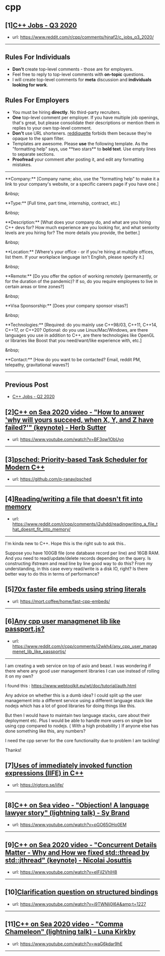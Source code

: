 # cpp
## [1][C++ Jobs - Q3 2020](https://www.reddit.com/r/cpp/comments/hjnaf2/c_jobs_q3_2020/)
- url: https://www.reddit.com/r/cpp/comments/hjnaf2/c_jobs_q3_2020/
---
Rules For Individuals
---------------------

* **Don't** create top-level comments - those are for employers.
* Feel free to reply to top-level comments with **on-topic** questions.
* I will create top-level comments for **meta** discussion and **individuals looking for work**.

Rules For Employers
---------------------

* You must be hiring **directly**. No third-party recruiters.
* **One** top-level comment per employer. If you have multiple job openings, that's great, but please consolidate their descriptions or mention them in replies to your own top-level comment.
* **Don't** use URL shorteners. [reddiquette](https://www.reddithelp.com/en/categories/reddit-101/reddit-basics/reddiquette) forbids them because they're opaque to the spam filter.
* Templates are awesome. Please **use** the following template. As the "formatting help" says, use \*\*two stars\*\* to **bold text**. Use empty lines to separate sections.
* **Proofread** your comment after posting it, and edit any formatting mistakes.

---

\*\*Company:\*\* [Company name; also, use the "formatting help" to make it a link to your company's website, or a specific careers page if you have one.]

&amp;nbsp;

\*\*Type:\*\* [Full time, part time, internship, contract, etc.]

&amp;nbsp;

\*\*Description:\*\* [What does your company do, and what are you hiring C++ devs for? How much experience are you looking for, and what seniority levels are you hiring for? The more details you provide, the better.]

&amp;nbsp;

\*\*Location:\*\* [Where's your office - or if you're hiring at multiple offices, list them. If your workplace language isn't English, please specify it.]

&amp;nbsp;

\*\*Remote:\*\* [Do you offer the option of working remotely (permanently, or for the duration of the pandemic)? If so, do you require employees to live in certain areas or time zones?]

&amp;nbsp;

\*\*Visa Sponsorship:\*\* [Does your company sponsor visas?]

&amp;nbsp;

\*\*Technologies:\*\* [Required: do you mainly use C++98/03, C++11, C++14, C++17, or C++20? Optional: do you use Linux/Mac/Windows, are there languages you use in addition to C++, are there technologies like OpenGL or libraries like Boost that you need/want/like experience with, etc.]

&amp;nbsp;

\*\*Contact:\*\* [How do you want to be contacted? Email, reddit PM, telepathy, gravitational waves?]

---

Previous Post
--------------

* [C++ Jobs - Q2 2020](https://www.reddit.com/r/cpp/comments/ft77lv/c_jobs_q2_2020/)
## [2][C++ on Sea 2020 video - "How to answer 'why will yours succeed, when X, Y, and Z have failed?'" (keynote) - Herb Sutter](https://www.reddit.com/r/cpp/comments/i2t2g4/c_on_sea_2020_video_how_to_answer_why_will_yours/)
- url: https://www.youtube.com/watch?v=BF3qw1ObUyo
---

## [3][psched: Priority-based Task Scheduler for Modern C++](https://www.reddit.com/r/cpp/comments/i2vtj0/psched_prioritybased_task_scheduler_for_modern_c/)
- url: https://github.com/p-ranav/psched
---

## [4][Reading/writing a file that doesn't fit into memory](https://www.reddit.com/r/cpp/comments/i2uhdd/readingwriting_a_file_that_doesnt_fit_into_memory/)
- url: https://www.reddit.com/r/cpp/comments/i2uhdd/readingwriting_a_file_that_doesnt_fit_into_memory/
---
I'm kinda new to C++. Hope this is the right sub to ask this..

Suppose you have 100GB file (one database record per line) and 16GB RAM. And you need to read/update/delete records depending on the query. Is constructing ifstream and read line by line good way to do this? From my understanding, in this case every read/write is a disk IO, right? Is there better way to do this in terms of performance?
## [5][70x faster file embeds using string literals](https://www.reddit.com/r/cpp/comments/i2x3go/70x_faster_file_embeds_using_string_literals/)
- url: https://mort.coffee/home/fast-cpp-embeds/
---

## [6][Any cpp user managmenet lib like passport.js?](https://www.reddit.com/r/cpp/comments/i2wkh4/any_cpp_user_managmenet_lib_like_passportjs/)
- url: https://www.reddit.com/r/cpp/comments/i2wkh4/any_cpp_user_managmenet_lib_like_passportjs/
---
I am creating a web service on top of asio and beast. I was wondering if there where any good user management libraries I can use instead of rolling it on my own? 

I found this : 
https://www.webtoolkit.eu/wt/doc/tutorial/auth.html

Any advice on whether this is a dumb idea? I could split up the user management into a different service using a different language stack like nodejs which has a lot of good libraries for doing things like this. 

But then I would have to maintain two language stacks, care about their deployment etc. 
Plus I would be able to handle more users on single box using cpp compared to nodejs. ( With a high probability ) If anyone else has done something like this, any numbers? 

I need the cpp server for the core functionality due to problem I am tackling! 

Thanks!
## [7][Uses of immediately invoked function expressions (IIFE) in C++](https://www.reddit.com/r/cpp/comments/i290wo/uses_of_immediately_invoked_function_expressions/)
- url: https://rigtorp.se/iife/
---

## [8][C++ on Sea video - "Objection! A language lawyer story" (lightning talk) - Sy Brand](https://www.reddit.com/r/cpp/comments/i2gkxr/c_on_sea_video_objection_a_language_lawyer_story/)
- url: https://www.youtube.com/watch?v=pGO65OHo0EM
---

## [9][C++ on Sea 2020 video - "Concurrent Details Matter - Why and How we fixed std::thread by std::jthread" (keynote) - Nicolai Josuttis](https://www.reddit.com/r/cpp/comments/i2dc30/c_on_sea_2020_video_concurrent_details_matter_why/)
- url: https://www.youtube.com/watch?v=elFil2VhlH8
---

## [10][Clarification question on structured bindings](https://www.reddit.com/r/cpp/comments/i2g1tl/clarification_question_on_structured_bindings/)
- url: https://www.youtube.com/watch?v=i9TWNlj0I6A&amp;t=1227
---

## [11][C++ on Sea 2020 video - "Comma Chameleon" (lightning talk) - Luna Kirkby](https://www.reddit.com/r/cpp/comments/i2aube/c_on_sea_2020_video_comma_chameleon_lightning/)
- url: https://www.youtube.com/watch?v=waG6kdar9hE
---

